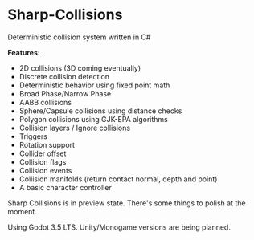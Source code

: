 # Sharp-Collisions
Deterministic collision system written in C#

**Features:**
- 2D collisions (3D coming eventually)
- Discrete collision detection
- Deterministic behavior using fixed point math
- Broad Phase/Narrow Phase
- AABB collisions
- Sphere/Capsule collisions using distance checks
- Polygon collisions using GJK-EPA algorithms
- Collision layers / Ignore collisions
- Triggers
- Rotation support
- Collider offset
- Collision flags
- Collision events
- Collision manifolds (return contact normal, depth and point)
- A basic character controller

Sharp Collisions is in preview state. There's some things to polish at the moment.

Using Godot 3.5 LTS. Unity/Monogame versions are being planned.
